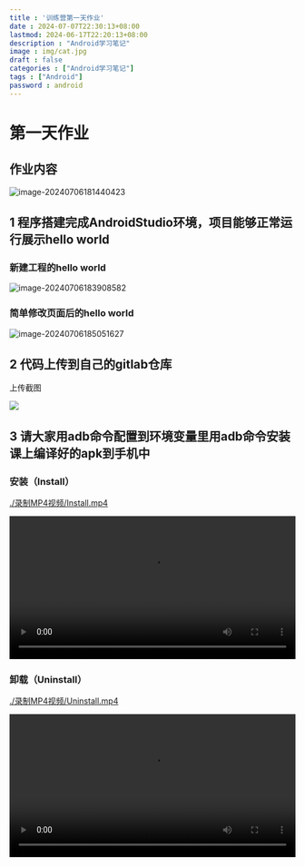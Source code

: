 ```yaml
---
title : '训练营第一天作业'
date : 2024-07-07T22:30:13+08:00
lastmod: 2024-06-17T22:20:13+08:00
description : "Android学习笔记" 
image : img/cat.jpg
draft : false    
categories : ["Android学习笔记"]
tags : ["Android"]
password : android
---
```


# 第一天作业

## 作业内容

![image-20240706181440423](https://cdn.jsdelivr.net/gh/kennems/blog-image/image-20240706181440423.png)

## 1 程序搭建完成AndroidStudio环境，项目能够正常运行展示hello world 

### 新建工程的hello world 

![image-20240706183908582](https://cdn.jsdelivr.net/gh/kennems/blog-image/image-20240706183908582.png)

### 简单修改页面后的hello world 

![image-20240706185051627](https://cdn.jsdelivr.net/gh/kennems/blog-image/image-20240706185051627.png)

## 2 代码上传到自己的gitlab仓库 

上传截图

![](https://cdn.jsdelivr.net/gh/kennems/blog-image/image-20240706185215564.png)

## 3 请大家用adb命令配置到环境变量里用adb命令安装课上编译好的apk到手机中

### 安装（Install）

[./录制MP4视频/Install.mp4](./录制MP4视频/Install.mp4)

<video src="./录制MP4视频/Install.mp4" controls style="width: 100%; height: auto;"></video>

### 卸载（Uninstall）

[./录制MP4视频/Uninstall.mp4](./录制MP4视频/Uninstall.mp4)

<video src="./录制MP4视频/Uninstall.mp4" controls style="width: 100%; height: auto;"></video>


